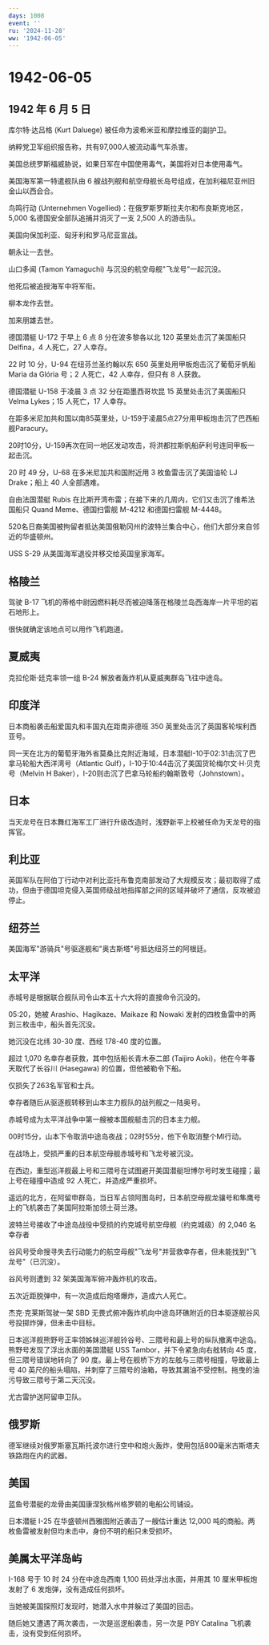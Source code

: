 ```yaml
---
days: 1008
event: ''
ru: '2024-11-28'
ww: '1942-06-05'
---
```


# 1942-06-05

## 1942 年 6 月 5 日

库尔特·达吕格 (Kurt Daluege) 被任命为波希米亚和摩拉维亚的副护卫。

纳粹党卫军组织报告称，共有97,000人被流动毒气车杀害。

美国总统罗斯福威胁说，如果日军在中国使用毒气，美国将对日本使用毒气。

美国海军第一特遣舰队由 6
艘战列舰和航空母舰长岛号组成，在加利福尼亚州旧金山以西会合。

鸟鸣行动 (Unternehmen
Vogellied)：在俄罗斯罗斯拉夫尔和布良斯克地区，5,000
名德国安全部队追捕并消灭了一支 2,500 人的游击队。

美国向保加利亚、匈牙利和罗马尼亚宣战。

朝永让一去世。

山口多闻 (Tamon Yamaguchi) 与沉没的航空母舰"飞龙号"一起沉没。

他死后被追授海军中将军衔。

柳本龙作去世。

加来朋雄去世。

德国潜艇 U-172 于早上 6 点 8 分在波多黎各以北 120 英里处击沉了美国船只
Delfina，4 人死亡，27 人幸存。

22 时 10 分，U-94 在纽芬兰圣约翰以东 650 英里处用甲板炮击沉了葡萄牙帆船
Maria da Glória 号；2 人死亡，42 人幸存，但只有 8 人获救。

德国潜艇 U-158 于凌晨 3 点 32 分在距墨西哥坎昆 15 英里处击沉了美国船只
Velma Lykes；15 人死亡，17 人幸存。

在距多米尼加共和国以南85英里处，U-159于凌晨5点27分用甲板炮击沉了巴西船舰Paracury。

20时10分，U-159再次在同一地区发动攻击，将洪都拉斯帆船萨利号连同甲板一起击沉。

20 时 49 分，U-68 在多米尼加共和国附近用 3 枚鱼雷击沉了美国油轮 LJ
Drake；船上 40 人全部遇难。

自由法国潜艇 Rubis
在比斯开湾布雷；在接下来的几周内，它们又击沉了维希法国船只 Quand
Meme、德国扫雷舰 M-4212 和德国扫雷舰 M-4448。

520名日裔美国被拘留者抵达美国俄勒冈州的波特兰集合中心，他们大部分来自邻近的华盛顿州。

USS S-29 从美国海军退役并移交给英国皇家海军。

## 格陵兰

驾驶 B-17
飞机的蒂格中尉因燃料耗尽而被迫降落在格陵兰岛西海岸一片平坦的岩石地形上。

很快就确定该地点可以用作飞机跑道。

## 夏威夷

克拉伦斯·廷克率领一组 B-24 解放者轰炸机从夏威夷群岛飞往中途岛。

## 印度洋

日本商船袭击船爱国丸和丰国丸在距南非德班 350
英里处击沉了英国客轮埃利西亚号。

同一天在北方的葡萄牙海外省莫桑比克附近海域，日本潜艇I-10于02:31击沉了巴拿马轮船大西洋湾号（Atlantic
Gulf），I-10于10:44击沉了美国货轮梅尔文·H·贝克号（Melvin H
Baker），I-20则击沉了巴拿马轮船约翰斯敦号（Johnstown）。

## 日本

当天龙号在日本舞红海军工厂进行升级改造时，浅野新平上校被任命为天龙号的指挥官。

## 利比亚

英国军队在阿伯丁行动中对利比亚托布鲁克南部发动了大规模反攻；最初取得了成功，但由于德国坦克侵入英国师级战地指挥部之间的区域并破坏了通信，反攻被迫停止。

## 纽芬兰

美国海军"游骑兵"号驱逐舰和"奥古斯塔"号抵达纽芬兰的阿根廷。

## 太平洋

赤城号是根据联合舰队司令山本五十六大将的直接命令沉没的。

05:20，她被 Arashio、Hagikaze、Maikaze 和 Nowaki
发射的四枚鱼雷中的两到三枚击中，船头首先沉没。

她沉没在北纬 30-30 度、西经 178-40 度的位置。

超过 1,070 名幸存者获救，其中包括船长青木泰二郎 (Taijiro
Aoki)，他在今年春天取代了长谷川 (Hasegawa) 的位置，但他被勒令下船。

仅损失了263名军官和士兵。

幸存者随后从驱逐舰转移到山本主力舰队的战列舰之一陆奥号。

赤城号成为太平洋战争中第一艘被本国舰艇击沉的日本主力舰。

00时15分，山本下令取消中途岛夜战；02时55分，他下令取消整个MI行动。

在战场上，受损严重的日本航空母舰赤城号和飞龙号被沉没。

在西边，重型巡洋舰最上号和三隈号在试图避开美国潜艇坦博尔号时发生碰撞；最上号在碰撞中造成
92 人死亡，并造成严重损坏。

遥远的北方，在阿留申群岛，当日军占领阿图岛时，日本航空母舰龙骧号和隼鹰号上的飞机袭击了美国阿拉斯加领土荷兰港。

波特兰号接收了中途岛战役中受损的约克城号航空母舰（约克城级）的 2,046
名幸存者

谷风号受命搜寻失去行动能力的航空母舰"飞龙号"并营救幸存者，但未能找到"飞龙号"（已沉没）。

谷风号则遭到 32 架美国海军俯冲轰炸机的攻击。

五次近距脱弹中，有一次造成后炮塔爆炸，造成六人死亡。

杰克·克莱斯驾驶一架 SBD
无畏式俯冲轰炸机向中途岛环礁附近的日本驱逐舰谷风号投掷炸弹，但未击中目标。

日本巡洋舰熊野号正率领姊妹巡洋舰铃谷号、三隈号和最上号的纵队撤离中途岛。熊野号发现了浮出水面的美国潜艇
USS Tambor，并下令紧急向右舷转向 45 度，但三隈号错误地转向了 90
度。最上号在舰桥下方的左舷与三隈号相撞，导致最上号 40
英尺的船头塌陷，并刺穿了三隈号的油箱，导致其漏油不受控制。拖曳的油污导致三隈号于第二天沉没。

尤古雷护送阿留申卫队。

## 俄罗斯

德军继续对俄罗斯塞瓦斯托波尔进行空中和炮火轰炸，使用包括800毫米古斯塔夫铁路炮在内的武器。

## 美国

蓝鱼号潜艇的龙骨由美国康涅狄格州格罗顿的电船公司铺设。

日本潜艇 I-25 在华盛顿州西雅图附近袭击了一艘估计重达 12,000
吨的商船。两枚鱼雷被发射但均未击中，身份不明的船只未受损坏。

## 美属太平洋岛屿

I-168 号于 10 时 24 分在中途岛西南 1,100 码处浮出水面，并用其 10
厘米甲板炮发射了 6 发炮弹，没有造成任何损坏。

当她被美国探照灯发现时，她潜入水中并躲过了美国的回击。

随后她又遭遇了两次袭击，一次是巡逻船袭击，另一次是 PBY Catalina
飞机袭击，没有受到任何损坏。